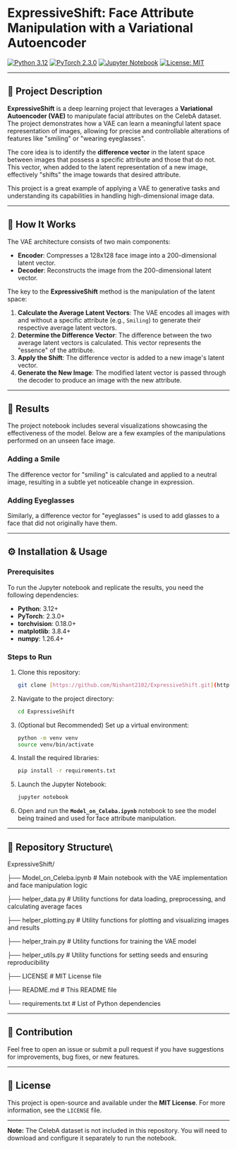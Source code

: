 # ExpressiveShift: Face Attribute Manipulation with a Variational Autoencoder

[![Python 3.12](https://img.shields.io/badge/Python-3.12-blue?style=for-the-badge&logo=python)](https://www.python.org/downloads/release/python-3120/)
[![PyTorch 2.3.0](https://img.shields.io/badge/PyTorch-2.3.0-red?style=for-the-badge&logo=pytorch)](https://pytorch.org/)
[![Jupyter Notebook](https://img.shields.io/badge/Jupyter-Notebook-orange?style=for-the-badge&logo=jupyter)](https://jupyter.org/)
[![License: MIT](https://img.shields.io/badge/License-MIT-yellow.svg?style=for-the-badge)](https://opensource.org/licenses/MIT)

---

## 📝 Project Description

**ExpressiveShift** is a deep learning project that leverages a **Variational Autoencoder (VAE)** to manipulate facial attributes on the CelebA dataset. The project demonstrates how a VAE can learn a meaningful latent space representation of images, allowing for precise and controllable alterations of features like "smiling" or "wearing eyeglasses".

The core idea is to identify the **difference vector** in the latent space between images that possess a specific attribute and those that do not. This vector, when added to the latent representation of a new image, effectively "shifts" the image towards that desired attribute.

This project is a great example of applying a VAE to generative tasks and understanding its capabilities in handling high-dimensional image data.

---

## 🚀 How It Works

The VAE architecture consists of two main components:

- **Encoder**: Compresses a 128x128 face image into a 200-dimensional latent vector.
- **Decoder**: Reconstructs the image from the 200-dimensional latent vector.

The key to the **ExpressiveShift** method is the manipulation of the latent space:

1.  **Calculate the Average Latent Vectors**: The VAE encodes all images with and without a specific attribute (e.g., `Smiling`) to generate their respective average latent vectors.
2.  **Determine the Difference Vector**: The difference between the two average latent vectors is calculated. This vector represents the "essence" of the attribute.
3.  **Apply the Shift**: The difference vector is added to a new image's latent vector.
4.  **Generate the New Image**: The modified latent vector is passed through the decoder to produce an image with the new attribute.



---

## 🎨 Results

The project notebook includes several visualizations showcasing the effectiveness of the model. Below are a few examples of the manipulations performed on an unseen face image.

### **Adding a Smile**
The difference vector for "smiling" is calculated and applied to a neutral image, resulting in a subtle yet noticeable change in expression.


### **Adding Eyeglasses**
Similarly, a difference vector for "eyeglasses" is used to add glasses to a face that did not originally have them.


---

## ⚙️ Installation & Usage

### Prerequisites
To run the Jupyter notebook and replicate the results, you need the following dependencies:

-   **Python**: 3.12+
-   **PyTorch**: 2.3.0+
-   **torchvision**: 0.18.0+
-   **matplotlib**: 3.8.4+
-   **numpy**: 1.26.4+

### Steps to Run

1.  Clone this repository:
    ```bash
    git clone [https://github.com/Nishant2102/ExpressiveShift.git](https://github.com/Nishant2102/ExpressiveShift.git)
    ```

2.  Navigate to the project directory:
    ```bash
    cd ExpressiveShift
    ```

3.  (Optional but Recommended) Set up a virtual environment:
    ```bash
    python -m venv venv
    source venv/bin/activate
    ```

4.  Install the required libraries:
    ```bash
    pip install -r requirements.txt
    ```

5.  Launch the Jupyter Notebook:
    ```bash
    jupyter notebook
    ```

6.  Open and run the **`Model_on_Celeba.ipynb`** notebook to see the model being trained and used for face attribute manipulation.

---

## 📂 Repository Structure\

ExpressiveShift/

├── Model_on_Celeba.ipynb   # Main notebook with the VAE implementation and face manipulation logic

├── helper_data.py          # Utility functions for data loading, preprocessing, and calculating average faces

├── helper_plotting.py      # Utility functions for plotting and visualizing images and results

├── helper_train.py         # Utility functions for training the VAE model

├── helper_utils.py         # Utility functions for setting seeds and ensuring reproducibility

├── LICENSE                 # MIT License file

├── README.md               # This README file

└── requirements.txt        # List of Python dependencies



---

## 🤝 Contribution

Feel free to open an issue or submit a pull request if you have suggestions for improvements, bug fixes, or new features.

---

## 📄 License

This project is open-source and available under the **MIT License**. For more information, see the `LICENSE` file.

---

**Note:** The CelebA dataset is not included in this repository. You will need to download and configure it separately to run the notebook.
